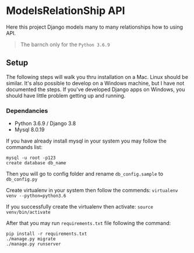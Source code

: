 # ModelsRelationShip API
Here this project Django models many to many relationships how to using API.

> The barnch only for the `Python 3.6.9`

## Setup

The following steps will walk you thru installation on a Mac. Linux should be similar.
It's also possible to develop on a Windows machine, but I have not documented the steps.
If you've developed Django apps on Windows, you should have little problem getting
up and running.

### Dependancies

- Python 3.6.9 / Django 3.8
- Mysql 8.0.19


If you have already install mysql in your system you may follow the commands list:

```
mysql -u root -p123
create database db_name
```
Then you will go to config folder and rename `db_config.sample` to `db_config.py`

Create virtualenv in your system then follow the commends:
```` virtualenv venv --python=python3.6 ````

If you successfully create the virtualenv then activate:
```source venv/bin/activate```


After that you may run `requirements.txt` file following the command:
```angular2html
pip install -r requirements.txt
./manage.py migrate
./manage.py runserver
```

